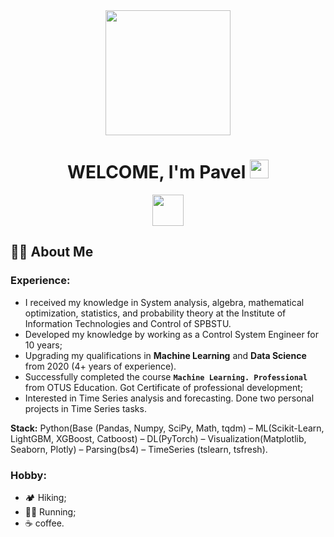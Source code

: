 <div id="header" align="center">
  <img src="https://media.giphy.com/media/jVTkOsIRdx4was3Toi/giphy.gif?cid=790b7611iowqu8fogrmz4xtxkgubz4trmsmf59a4yr7bjxrt&ep=v1_gifs_search&rid=giphy.gif&ct=g" width="200""/>
</div>

<div id="header" align="center">
  <h1>
    WELCOME, I'm  Pavel 
    <img src="https://media.giphy.com/media/hvRJCLFzcasrR4ia7z/giphy.gif" width="30px"/>
  </h1>
</div>

<div id="badges"  align="center">
  <a href="https://vk.com/id1212361">
    <img src="https://img.shields.io/badge/VK-blue?logoSize=auto" width="50"/>
  </a>
</div>


## :raising_hand_man: About Me
### Experience:
- I received my knowledge in System analysis, algebra, mathematical optimization, statistics, and probability theory at the 
Institute of Information Technologies and Control of SPBSTU.
- Developed my knowledge by working as a Control System Engineer for 10 years;
- Upgrading my qualifications in **Machine Learning** and **Data Science** from 2020 (4+ years of experience).
- Successfully completed the course **`Machine Learning. Professional`** from OTUS Education. Got Certificate of professional development;
- Interested in Time Series analysis and forecasting. Done two personal projects in Time Series tasks.

**Stack:** Python(Base (Pandas, Numpy, SciPy, Math, tqdm) – ML(Scikit-Learn, LightGBM, XGBoost, Catboost) – DL(PyTorch) – Visualization(Matplotlib, Seaborn, Plotly) – Parsing(bs4) – TimeSeries (tslearn, tsfresh).
  
### Hobby:
- :camping: Hiking;
- :running_man: Running;
- :coffee: coffee.

